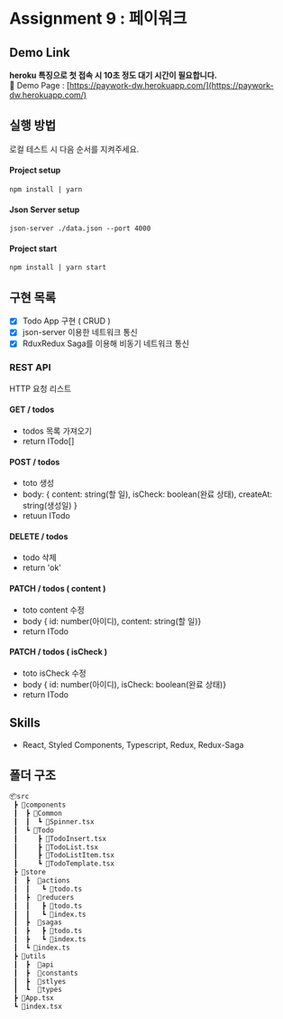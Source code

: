 # Assignment 9 : 페이워크

## Demo Link

**heroku 특징으로 첫 접속 시 10초 정도 대기 시간이 필요합니다.** </br>
🔗 Demo Page : [https://paywork-dw.herokuapp.com/](https://paywork-dw.herokuapp.com/)

## 실행 방법

로컬 테스트 시 다음 순서를 지켜주세요.

#### Project setup

`npm install | yarn`

#### Json Server setup

`json-server ./data.json --port 4000`

#### Project start

`npm install | yarn start`

## 구현 목록

- [x] Todo App 구현 ( CRUD )
- [x] json-server 이용한 네트워크 통신
- [x] RduxRedux Saga를 이용해 비동기 네트워크 통신
 
### REST API

HTTP 요청 리스트

#### GET / todos
- todos 목록 가져오기
- return ITodo[]
#### POST / todos
- toto 생성
- body: { content: string(할 일), isCheck: boolean(완료 상태), createAt: string(생성일) }
- retuun ITodo
#### DELETE / todos
- todo 삭제
- return 'ok'
#### PATCH / todos ( content )
- toto content 수정
- body { id: number(아이디), content: string(할 일)}
- return ITodo
#### PATCH / todos ( isCheck )
- toto isCheck 수정
- body { id: number(아이디), isCheck: boolean(완료 상태)}
- return ITodo


## Skills

- React, Styled Components, Typescript, Redux, Redux-Saga

## 폴더 구조

```html
📦src
 ┣ 📂components
 ┃  ┣ 📂Common
 ┃  ┃  ┗ 📜Spinner.tsx
 ┃  ┗ 📂Todo
 ┃     ┣ 📜TodoInsert.tsx
 ┃     ┣ 📜TodoList.tsx
 ┃     ┣ 📜TodoListItem.tsx
 ┃     ┗ 📜TodoTemplate.tsx
 ┣ 📂store
 ┃  ┣  📂actions
 ┃  ┃   ┗ 📜todo.ts
 ┃  ┣  📂reducers
 ┃  ┃   ┣ 📜todo.ts
 ┃  ┃   ┗ 📜index.ts
 ┃  ┣  📂sagas
 ┃  ┣   ┣ 📜todo.ts
 ┃  ┣   ┗ 📜index.ts
 ┃  ┗ 📜index.ts
 ┣ 📂utils
 ┃  ┣  📂api
 ┃  ┣  📂constants
 ┃  ┣  📂stlyes
 ┃  ┗  📂types
 ┣ 📜App.tsx
 ┗ 📜index.tsx
```
